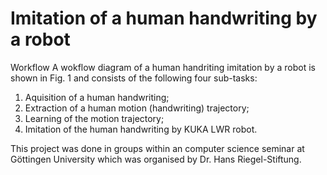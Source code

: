 # Imitation of a human handwriting by a robot


Workflow
A wokflow diagram of a human handriting imitation by a robot is shown in Fig. 1 and
consists of the following four sub-tasks:
1. Aquisition of a human handwriting;
2. Extraction of a human motion (handwriting) trajectory;
3. Learning of the motion trajectory;
4. Imitation of the human handwriting by KUKA LWR robot.

This project was done in groups within an computer science seminar at Göttingen University which was organised by Dr. Hans Riegel-Stiftung.
